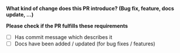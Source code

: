 **What kind of change does this PR introduce? (Bug fix, feature, docs update, ...)**

**Please check if the PR fulfills these requirements**

- [ ] Has commit message which describes it
- [ ] Docs have been added / updated (for bug fixes / features)
